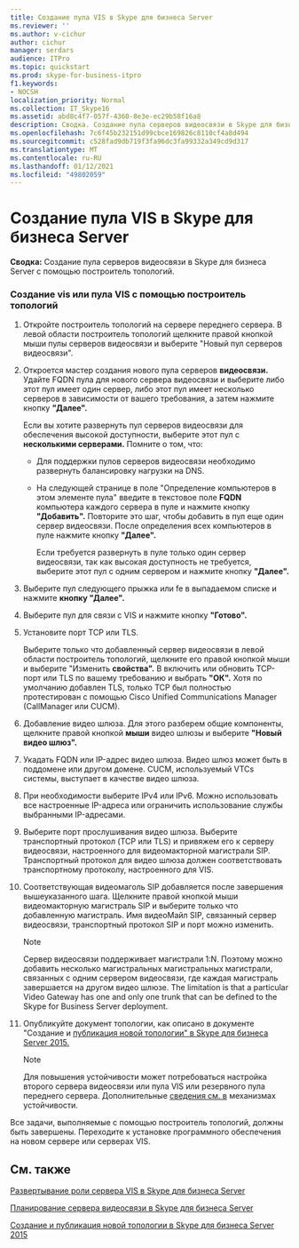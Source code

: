 ```yaml
---
title: Создание пула VIS в Skype для бизнеса Server
ms.reviewer: ''
ms.author: v-cichur
author: cichur
manager: serdars
audience: ITPro
ms.topic: quickstart
ms.prod: skype-for-business-itpro
f1.keywords:
- NOCSH
localization_priority: Normal
ms.collection: IT_Skype16
ms.assetid: abd8c4f7-057f-4360-8e3e-ec29b58f16a8
description: Сводка. Создание пула серверов видеосвязи в Skype для бизнеса Server с помощью построитель топологий.
ms.openlocfilehash: 7c6f45b232151d99cbce169826c8110cf4a8d494
ms.sourcegitcommit: c528fad9db719f3fa96dc3fa99332a349cd9d317
ms.translationtype: MT
ms.contentlocale: ru-RU
ms.lasthandoff: 01/12/2021
ms.locfileid: "49802059"
---
```

# <a name="create-a-vis-pool-in-skype-for-business-server"></a>Создание пула VIS в Skype для бизнеса Server
 
**Сводка:** Создание пула серверов видеосвязи в Skype для бизнеса Server с помощью построитель топологий.
  
### <a name="create-a-vis-or-vis-pool-using-topology-builder"></a>Создание vis или пула VIS с помощью построитель топологий

1. Откройте построитель топологий на сервере переднего сервера. В левой области построитель топологий щелкните правой кнопкой мыши пулы серверов видеосвязи и выберите "Новый пул серверов  видеосвязи".  
    
2. Откроется мастер создания нового пула серверов **видеосвязи.** Удайте FQDN пула для нового сервера  видеосвязи и  выберите либо этот пул имеет один сервер, либо этот пул имеет несколько серверов в зависимости от вашего требования, а затем нажмите кнопку **"Далее".**
    
    Если вы хотите развернуть пул серверов видеосвязи для обеспечения высокой доступности, выберите этот пул с **несколькими серверами.** Помните о том, что: 
    
    - Для поддержки пулов серверов видеосвязи необходимо развернуть балансировку нагрузки на DNS. 
    
   - На следующей странице  в поле "Определение компьютеров в этом элементе пула" введите в текстовое поле **FQDN** компьютера каждого сервера в пуле и нажмите кнопку **"Добавить".** Повторите это шаг, чтобы добавить в пул еще один сервер видеосвязи. После определения всех компьютеров в пуле нажмите кнопку **"Далее".**
    
     Если требуется развернуть в пуле только один сервер видеосвязи, так как  высокая доступность не требуется, выберите этот пул с одним сервером и нажмите кнопку **"Далее".**
    
3. Выберите пул следующего прыжка или fe в выпадаемом списке и нажмите **кнопку "Далее".**
    
4. Выберите пул для связи с VIS и нажмите кнопку **"Готово".**
    
5. Установите порт TCP или TLS.
    
    Выберите только что добавленный сервер видеосвязи в левой области построитель топологий, щелкните его правой кнопкой мыши и выберите "Изменить **свойства".** В включить или обновить TCP-порт или TLS по вашему требованию и выбрать **"ОК".** Хотя по умолчанию добавлен TLS, только TCP был полностью протестирован с помощью Cisco Unified Communications Manager (CallManager или CUCM).
    
6. Добавление видео шлюза. Для этого разберем общие компоненты, щелкните правой кнопкой **мыши** видео шлюзы и выберите **"Новый видео шлюз".**
    
7. Укадать FQDN или IP-адрес видео шлюза. Видео шлюз может быть в поддомене или другом домене. CUCM, используемый VTCs системы, выступает в качестве видео шлюза.
    
8. При необходимости выберите IPv4 или IPv6. Можно использовать все настроенные IP-адреса или ограничить использование службы выбранными IP-адресами.
    
9. Выберите порт прослушивания видео шлюза. Выберите транспортный протокол (TCP или TLS) и привяжем его к серверу видеосвязи, настроенного для видеомакторной магистрали SIP. Транспортный протокол для видео шлюза должен соответствовать транспортному протоколу, настроенного для VIS.
    
10. Соответствующая видеомаголь SIP добавляется после завершения вышеуказанного шага. Щелкните правой кнопкой мыши видеомакторную магистраль SIP и выберите только что добавленную магистраль. Имя видеоМайл SIP, связанный сервер видеосвязи, транспортный протокол SIP и порт можно изменить. 
    
    > [!NOTE]
    >  Сервер видеосвязи поддерживает магистрали 1:N. Поэтому можно добавить несколько магистральных магистральных магистрали, связанных с одним сервером видеосвязи, где каждая магистраль завершается на другом видео шлюзе. The limitation is that a particular Video Gateway has one and only one trunk that can be defined to the Skype for Business Server deployment.
  
11. Опубликуйте документ топологии, как описано в документе "Создание и [публикация новой топологии" в Skype для бизнеса Server 2015.](../../deploy/install/create-and-publish-new-topology.md)
    
    > [!NOTE]
    > Для повышения устойчивости может потребоваться настройка второго сервера видеосвязи или пула VIS или резервного пула переднего сервера. Дополнительные [сведения см. в](../../plan-your-deployment/video-interop-server.md#resiliency) механизмах устойчивости.
  
Все задачи, выполняемые с помощью построитель топологий, должны быть завершены. Переходите к установке программного обеспечения на новом сервере или серверах VIS.
## <a name="see-also"></a>См. также

[Развертывание роли сервера VIS в Skype для бизнеса Server](deploy-the-vis-server-role.md)

[Планирование сервера видеосвязи в Skype для бизнеса Server](../../plan-your-deployment/video-interop-server.md)
  
[Создание и публикация новой топологии в Skype для бизнеса Server 2015](../../deploy/install/create-and-publish-new-topology.md)
